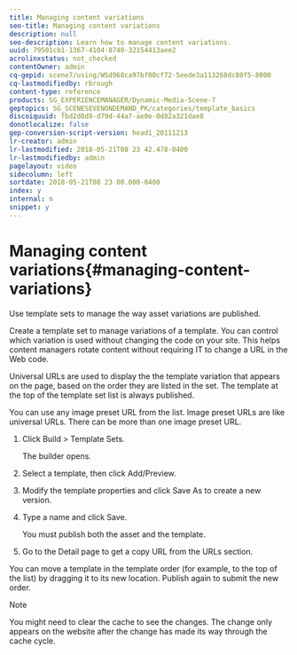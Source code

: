 ```yaml
---
title: Managing content variations
seo-title: Managing content variations
description: null
seo-description: Learn how to manage content variations.
uuid: 79501cb1-1367-4104-8740-32154413aee2
acrolinxstatus: not_checked
contentOwner: admin
cq-gepid: scene7/using/WSd968ca97bf00cf72-5eede3a113268dc80f5-8000
cq-lastmodifiedby: rbrough
content-type: reference
products: SG_EXPERIENCEMANAGER/Dynamic-Media-Scene-7
geptopics: SG_SCENESEVENONDEMAND_PK/categories/template_basics
discoiquuid: fbd2d8d8-d79d-44a7-ae0e-0d82a321dae8
donotlocalize: false
gep-conversion-script-version: head1_20111213
lr-creator: admin
lr-lastmodified: 2018-05-21T08 23 42.478-0400
lr-lastmodifiedby: admin
pagelayout: video
sidecolumn: left
sortdate: 2018-05-21T08 23 00.000-0400
index: y
internal: n
snippet: y
---
```


# Managing content variations{#managing-content-variations}

Use template sets to manage the way asset variations are published.

Create a template set to manage variations of a template. You can control which variation is used without changing the code on your site. This helps content managers rotate content without requiring IT to change a URL in the Web code.

Universal URLs are used to display the the template variation that appears on the page, based on the order they are listed in the set. The template at the top of the template set list is always published.

You can use any image preset URL from the list. Image preset URLs are like universal URLs. There can be more than one image preset URL.

1. Click Build &gt; Template Sets.

   The builder opens.

1. Select a template, then click Add/Preview.
1. Modify the template properties and click Save As to create a new version.
1. Type a name and click Save.

   You must publish both the asset and the template.

1. Go to the Detail page to get a copy URL from the URLs section.

You can move a template in the template order (for example, to the top of the list) by dragging it to its new location. Publish again to submit the new order.

>[!NOTE]
>
>You might need to clear the cache to see the changes. The change only appears on the website after the change has made its way through the cache cycle.

